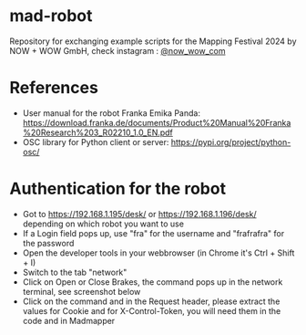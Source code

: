 # mad-robot
Repository for exchanging example scripts for the Mapping Festival 2024
by NOW + WOW GmbH, check instagram : [@now_wow_com](https://instagram.com/now_wow_com)

# References
- User manual for the robot Franka Emika Panda: https://download.franka.de/documents/Product%20Manual%20Franka%20Research%203_R02210_1.0_EN.pdf
- OSC library for Python client or server: https://pypi.org/project/python-osc/

# Authentication for the robot
- Got to https://192.168.1.195/desk/ or https://192.168.1.196/desk/ depending on which robot you want to use
- If a Login field pops up, use "fra" for the username and "frafrafra" for the password
- Open the developer tools in your webbrowser (in Chrome it's Ctrl + Shift + I)
- Switch to the tab "network"
- Click on Open or Close Brakes, the command pops up in the network terminal, see screenshot below
- Click on the command and in the Request header, please extract the values for Cookie and for X-Control-Token, you will need them in the code and in Madmapper
